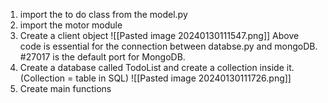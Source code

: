 1. import the to do class from the model.py
2. import the motor module
3. Create a client object 
![[Pasted image 20240130111547.png]]
Above code is essential for the connection between databse.py and mongoDB.  #27017 is the default port for MongoDB.
4. Create a database called TodoList and create a collection inside it. (Collection = table in SQL)
![[Pasted image 20240130111726.png]]
5. Create main functions
